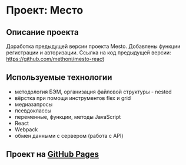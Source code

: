 # Проект: Место
## Описание проекта
Доработка предыдущей версии проекта Mesto. Добавлены функции регистрации и авторизации.
Ссылка на код предыдущей версии: https://github.com/methoni/mesto-react
## Используемые технологии
* методология БЭМ, организация файловой структуры - nested
* вёрстка при помощи инструментов flex и grid
* медиазапросы
* псевдоклассы
* переменные, функции, методы JavaScript
* React
* Webpack
* обмен данными с сервером (работа с API)
## Проект на [GitHub Pages](https://methoni.github.io/react-mesto-auth/)
